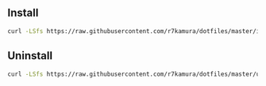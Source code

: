 ## Install
```sh
curl -LSfs https://raw.githubusercontent.com/r7kamura/dotfiles/master/install.sh | bash -s
```

## Uninstall
```sh
curl -LSfs https://raw.githubusercontent.com/r7kamura/dotfiles/master/uninstall.sh | sudo bash -s
```
